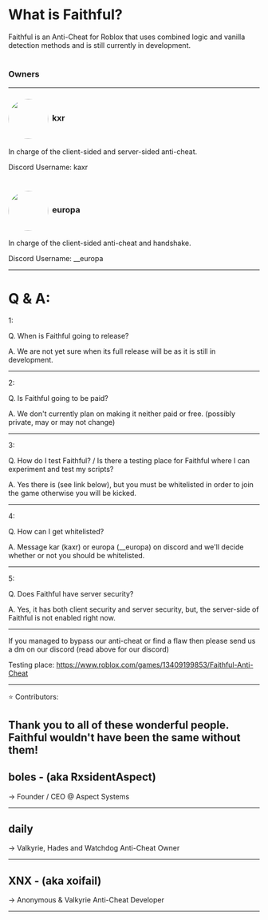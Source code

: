 # What is Faithful?

Faithful is an Anti-Cheat for Roblox that uses combined logic and vanilla detection methods and is still currently in development.
#

### Owners
----

### <img src = "https://cdn.discordapp.com/avatars/942405612229259344/081a58a75a36326c174f3c7b10c6b55b.webp" align = "center" height= "80" style= "border-radius: 50%;">  kxr
In charge of the client-sided and server-sided anti-cheat.

Discord Username: kaxr

#

### <img src = "https://cdn.discordapp.com/avatars/705491419774845030/62eeb4d9bc5bf39385f255772696c758.webp" align = "center" height = "80" style = "border-radius: 50%;">  europa
In charge of the client-sided anti-cheat and handshake.

Discord Username: __europa

----

# Q & A:

1:

Q. When is Faithful going to release?

A. We are not yet sure when its full release will be as it is still in development.

----

2:

Q. Is Faithful going to be paid?

A. We don't currently plan on making it neither paid or free. (possibly private, may or may not change)

----

3:

Q. How do I test Faithful? / Is there a testing place for Faithful where I can experiment and test my scripts?

A. Yes there is (see link below), but you must be whitelisted in order to join the game otherwise you will be kicked.

----

4:

Q. How can I get whitelisted?

A. Message kar (kaxr) or europa (__europa) on discord and we'll decide whether or not you should be whitelisted.

----

5:

Q. Does Faithful have server security?

A. Yes, it has both client security and server security, but, the server-side of Faithful is not enabled right now.

----

If you managed to bypass our anti-cheat or find a flaw then please send us a dm on our discord (read above for our discord)

Testing place: https://www.roblox.com/games/13409199853/Faithful-Anti-Cheat

----

⭐ Contributors:

Thank you to all of these wonderful people. Faithful wouldn't have been the same without them!
----

boles - (aka RxsidentAspect)
----
-> Founder / CEO @ Aspect Systems

----

daily
----
-> Valkyrie, Hades and Watchdog Anti-Cheat Owner

----

XNX - (aka xoifail)
----
-> Anonymous & Valkyrie Anti-Cheat Developer

----
